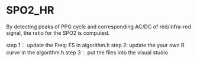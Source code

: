 # SPO2_HR
By detecting  peaks of PPG cycle and corresponding AC/DC of red/infra-red signal, the ratio for the SPO2 is computed.

step 1： update the Freq: FS in algorithm.h
step 2: update the your own R curve in the algorithm.h
step 3： put the files into the visual studio
